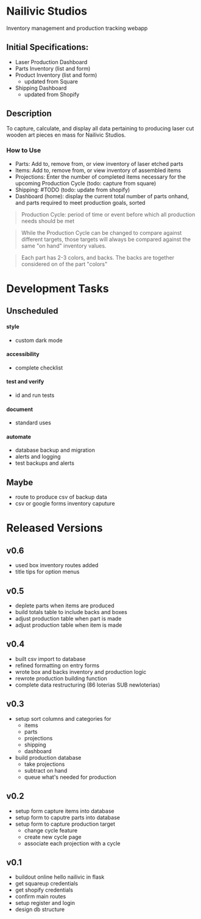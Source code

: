 # Nailivic Studios
Inventory management and production tracking webapp

## Initial Specifications:
- Laser Production Dashboard
- Parts Inventory (list and form)
- Product Inventory (list and form)
    - updated from Square
- Shipping Dashboard
    - updated from Shopify

## Description
To capture, calculate, and display all data pertaining to producing laser cut wooden art pieces en mass for Nailivic Studios.

### How to Use
- Parts: Add to, remove from, or view inventory of laser etched parts
- Items: Add to, remove from, or view inventory of assembled items 
- Projections: Enter the number of completed items necessary for the upcoming Production Cycle (todo: capture from square)
- Shipping: #TODO (todo: update from shopify)
- Dashboard (home): display the current total number of parts onhand, and parts required to meet production goals, sorted

> Production Cycle: period of time or event before which all production needs should be met

> While the Production Cycle can be changed to compare against different targets, those targets will always be compared against the same "on hand" inventory values.

> Each part has 2-3 colors, and backs. The backs are together considered on of the part "colors"

# Development Tasks

## Unscheduled
#### style
- custom dark mode
#### accessibility
- complete checklist
#### test and verify
- id and run tests
#### document
- standard uses
#### automate
- database backup and migration
- alerts and logging
- test backups and alerts

## Maybe
- route to produce csv of backup data
- csv or google forms inventory caputure

# Released Versions
## v0.6
- used box inventory routes added
- title tips for option menus

## v0.5
- deplete parts when items are produced
- build totals table to include backs and boxes
- adjust production table when part is made
- adjust production table when item is made

## v0.4
- built csv import to database
- refined formatting on entry forms
- wrote box and backs inventory and production logic
- rewrote production building function
- complete data restructuring (86 loterias SUB newloterias)

## v0.3
- setup sort columns and categories for
    - items
    - parts
    - projections
    - shipping
    - dashboard
- build production database
    - take projections
    - subtract on hand
    - queue what's needed for production

## v0.2
- setup form capture items into database
- setup form to caputre parts into database
- setup form to capture production target
    - change cycle feature
    - create new cycle page
    - associate each projection with a cycle

## v0.1
- buildout online hello nailivic in flask
- get squareup credentials
- get shopify credentials
- confirm main routes
- setup register and login
- design db structure
